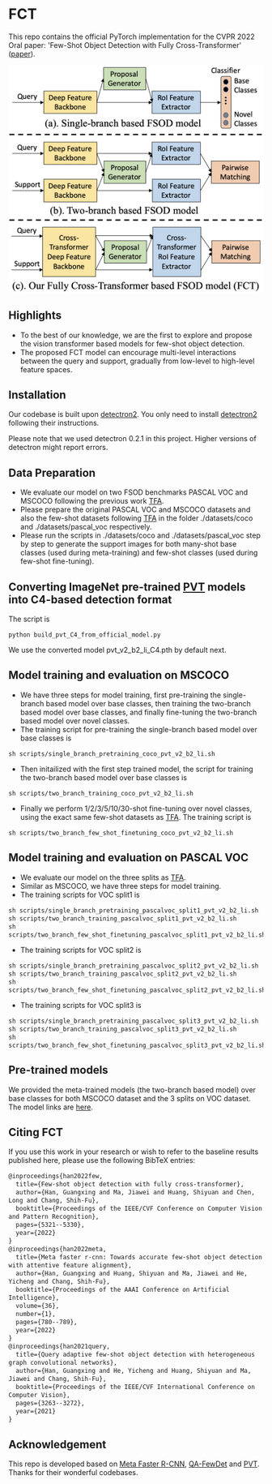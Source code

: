# FCT
This repo contains the official PyTorch implementation for the CVPR 2022 Oral paper: 'Few-Shot Object Detection with Fully Cross-Transformer' ([paper](https://arxiv.org/abs/2203.15021)).

<div align="center"><img src="assets/figure_1.png" width="600"></div>

## Highlights

- To the best of our knowledge, we are the first to explore and propose the vision transformer based models for few-shot object detection.
- The proposed FCT model can encourage multi-level interactions between the query and support, gradually from low-level to high-level feature spaces.

## Installation

Our codebase is built upon [detectron2](https://github.com/facebookresearch/detectron2). You only need to install [detectron2](https://github.com/facebookresearch/detectron2/blob/main/INSTALL.md) following their instructions.

Please note that we used detectron 0.2.1 in this project. Higher versions of detectron might report errors.

## Data Preparation

- We evaluate our model on two FSOD benchmarks PASCAL VOC and MSCOCO following the previous work [TFA](https://github.com/ucbdrive/few-shot-object-detection).
- Please prepare the original PASCAL VOC and MSCOCO datasets and also the few-shot datasets following [TFA](https://github.com/ucbdrive/few-shot-object-detection/blob/master/datasets/README.md) in the folder ./datasets/coco and ./datasets/pascal_voc respectively.
- Please run the scripts in ./datasets/coco and ./datasets/pascal_voc step by step to generate the support images for both many-shot base classes (used during meta-training) and few-shot classes (used during few-shot fine-tuning).

## Converting ImageNet pre-trained [PVT](https://github.com/whai362/PVT/tree/v2/classification#model-zoo) models into C4-based detection format
The script is 
```
python build_pvt_C4_from_official_model.py
```
We use the converted model pvt_v2_b2_li_C4.pth by default next.

## Model training and evaluation on MSCOCO

- We have three steps for model training, first pre-training the single-branch based model over base classes, then training the two-branch based model over base classes, and finally fine-tuning the two-branch based model over novel classes.
- The training script for pre-training the single-branch based model over base classes is
```
sh scripts/single_branch_pretraining_coco_pvt_v2_b2_li.sh
```
- Then initailized with the first step trained model, the script for training the two-branch based model over base classes is
```
sh scripts/two_branch_training_coco_pvt_v2_b2_li.sh
```
- Finally we perform 1/2/3/5/10/30-shot fine-tuning over novel classes, using the exact same few-shot datasets as [TFA](https://github.com/ucbdrive/few-shot-object-detection). The training script is
```
sh scripts/two_branch_few_shot_finetuning_coco_pvt_v2_b2_li.sh
```

## Model training and evaluation on PASCAL VOC

- We evaluate our model on the three splits as [TFA](https://github.com/ucbdrive/few-shot-object-detection).
- Similar as MSCOCO, we have three steps for model training.
- The training scripts for VOC split1 is 
```
sh scripts/single_branch_pretraining_pascalvoc_split1_pvt_v2_b2_li.sh
sh scripts/two_branch_training_pascalvoc_split1_pvt_v2_b2_li.sh
sh scripts/two_branch_few_shot_finetuning_pascalvoc_split1_pvt_v2_b2_li.sh
```
- The training scripts for VOC split2 is 
```
sh scripts/single_branch_pretraining_pascalvoc_split2_pvt_v2_b2_li.sh
sh scripts/two_branch_training_pascalvoc_split2_pvt_v2_b2_li.sh
sh scripts/two_branch_few_shot_finetuning_pascalvoc_split2_pvt_v2_b2_li.sh
```
- The training scripts for VOC split3 is 
```
sh scripts/single_branch_pretraining_pascalvoc_split3_pvt_v2_b2_li.sh
sh scripts/two_branch_training_pascalvoc_split3_pvt_v2_b2_li.sh
sh scripts/two_branch_few_shot_finetuning_pascalvoc_split3_pvt_v2_b2_li.sh
```

## Pre-trained models 

We provided the meta-trained models (the two-branch based model) over base classes for both MSCOCO dataset and the 3 splits on VOC dataset. The model links are [here](https://drive.google.com/drive/u/0/folders/1VFkR6siG4TH6L2ASxpefYMIYMNH_CjoB).

## Citing FCT
If you use this work in your research or wish to refer to the baseline results published here, please use the following BibTeX entries:
```
@inproceedings{han2022few,
  title={Few-shot object detection with fully cross-transformer},
  author={Han, Guangxing and Ma, Jiawei and Huang, Shiyuan and Chen, Long and Chang, Shih-Fu},
  booktitle={Proceedings of the IEEE/CVF Conference on Computer Vision and Pattern Recognition},
  pages={5321--5330},
  year={2022}
}
@inproceedings{han2022meta,
  title={Meta faster r-cnn: Towards accurate few-shot object detection with attentive feature alignment},
  author={Han, Guangxing and Huang, Shiyuan and Ma, Jiawei and He, Yicheng and Chang, Shih-Fu},
  booktitle={Proceedings of the AAAI Conference on Artificial Intelligence},
  volume={36},
  number={1},
  pages={780--789},
  year={2022}
}
@inproceedings{han2021query,
  title={Query adaptive few-shot object detection with heterogeneous graph convolutional networks},
  author={Han, Guangxing and He, Yicheng and Huang, Shiyuan and Ma, Jiawei and Chang, Shih-Fu},
  booktitle={Proceedings of the IEEE/CVF International Conference on Computer Vision},
  pages={3263--3272},
  year={2021}
}
```

## Acknowledgement

This repo is developed based on [Meta Faster R-CNN](https://github.com/GuangxingHan/Meta-Faster-R-CNN), [QA-FewDet](https://github.com/GuangxingHan/QA-FewDet) and [PVT](https://github.com/whai362/PVT). Thanks for their wonderful codebases.
